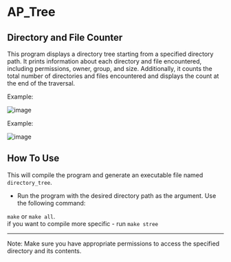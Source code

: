 # AP_Tree

## Directory and File Counter

This program displays a directory tree starting from a specified directory path. It prints information about each directory and file encountered, including permissions, owner, group, and size. Additionally, it counts the total number of directories and files encountered and displays the count at the end of the traversal.

Example:

![image](https://github.com/SappirBo/AP_Tree/assets/92790326/bd6ebedf-96d4-428a-bd0f-b04125b38d60)

Example:

![image](https://github.com/SappirBo/AP_Tree/assets/92790326/546fc1ba-e6d9-4afa-8fc0-b88961c586de)


## How To Use


This will compile the program and generate an executable file named `directory_tree`.

* Run the program with the desired directory path as the argument. Use the following command:

`make` or `make all`. <br/>
if  you want to compile more specific - run `make stree`



-----

Note: Make sure you have appropriate permissions to access the specified directory and its contents.
